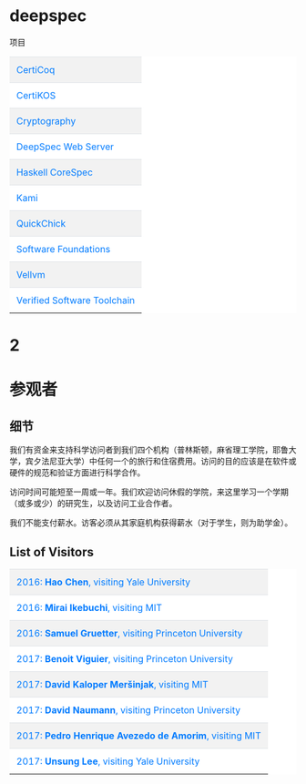 # deepspec




项目
<table class="table table-striped" style="box-sizing: border-box; border-collapse: collapse; width: 660px; max-width: 100%; margin-bottom: 1rem; background-color: rgb(255, 255, 255); color: rgb(33, 37, 41); font-family: -apple-system, BlinkMacSystemFont, &quot;Segoe UI&quot;, Roboto, &quot;Helvetica Neue&quot;, Arial, sans-serif, &quot;Apple Color Emoji&quot;, &quot;Segoe UI Emoji&quot;, &quot;Segoe UI Symbol&quot;; font-size: 16px; font-style: normal; font-variant-ligatures: normal; font-variant-caps: normal; font-weight: 400; letter-spacing: normal; orphans: 2; text-align: left; text-indent: 0px; text-transform: none; white-space: normal; widows: 2; word-spacing: 0px; -webkit-text-stroke-width: 0px; text-decoration-style: initial; text-decoration-color: initial;"><tbody style="box-sizing: border-box;"><tr style="box-sizing: border-box; background-color: rgba(0, 0, 0, 0.05);"><td style="box-sizing: border-box; padding: 0.75rem; vertical-align: top; border-top: 1px solid rgb(222, 226, 230);"><a href="https://deepspec.org/entry/Project/CertiCoq" style="box-sizing: border-box; color: rgb(0, 123, 255); text-decoration: none; background-color: transparent;">CertiCoq</a></td></tr><tr style="box-sizing: border-box;"><td style="box-sizing: border-box; padding: 0.75rem; vertical-align: top; border-top: 1px solid rgb(222, 226, 230);"><a href="https://deepspec.org/entry/Project/CertiKOS" style="box-sizing: border-box; color: rgb(0, 123, 255); text-decoration: none; background-color: transparent;">CertiKOS</a></td></tr><tr style="box-sizing: border-box; background-color: rgba(0, 0, 0, 0.05);"><td style="box-sizing: border-box; padding: 0.75rem; vertical-align: top; border-top: 1px solid rgb(222, 226, 230);"><a href="https://deepspec.org/entry/Project/Cryptography" style="box-sizing: border-box; color: rgb(0, 123, 255); text-decoration: none; background-color: transparent;">Cryptography</a></td></tr><tr style="box-sizing: border-box;"><td style="box-sizing: border-box; padding: 0.75rem; vertical-align: top; border-top: 1px solid rgb(222, 226, 230);"><a href="https://deepspec.org/entry/Project/DeepSpec+Web+Server" style="box-sizing: border-box; color: rgb(0, 123, 255); text-decoration: none; background-color: transparent;">DeepSpec Web Server</a></td></tr><tr style="box-sizing: border-box; background-color: rgba(0, 0, 0, 0.05);"><td style="box-sizing: border-box; padding: 0.75rem; vertical-align: top; border-top: 1px solid rgb(222, 226, 230);"><a href="https://deepspec.org/entry/Project/Haskell+CoreSpec" style="box-sizing: border-box; color: rgb(0, 123, 255); text-decoration: none; background-color: transparent;">Haskell CoreSpec</a></td></tr><tr style="box-sizing: border-box;"><td style="box-sizing: border-box; padding: 0.75rem; vertical-align: top; border-top: 1px solid rgb(222, 226, 230);"><a href="https://deepspec.org/entry/Project/Kami" style="box-sizing: border-box; color: rgb(0, 123, 255); text-decoration: none; background-color: transparent;">Kami</a></td></tr><tr style="box-sizing: border-box; background-color: rgba(0, 0, 0, 0.05);"><td style="box-sizing: border-box; padding: 0.75rem; vertical-align: top; border-top: 1px solid rgb(222, 226, 230);"><a href="https://deepspec.org/entry/Project/QuickChick" style="box-sizing: border-box; color: rgb(0, 123, 255); text-decoration: none; background-color: transparent;">QuickChick</a></td></tr><tr style="box-sizing: border-box;"><td style="box-sizing: border-box; padding: 0.75rem; vertical-align: top; border-top: 1px solid rgb(222, 226, 230);"><a href="https://deepspec.org/entry/Project/Software+Foundations" style="box-sizing: border-box; color: rgb(0, 123, 255); text-decoration: none; background-color: transparent;">Software Foundations</a></td></tr><tr style="box-sizing: border-box; background-color: rgba(0, 0, 0, 0.05);"><td style="box-sizing: border-box; padding: 0.75rem; vertical-align: top; border-top: 1px solid rgb(222, 226, 230);"><a href="https://deepspec.org/entry/Project/Vellvm" style="box-sizing: border-box; color: rgb(0, 123, 255); text-decoration: none; background-color: transparent;">Vellvm</a></td></tr><tr style="box-sizing: border-box;"><td style="box-sizing: border-box; padding: 0.75rem; vertical-align: top; border-top: 1px solid rgb(222, 226, 230);"><a href="https://deepspec.org/entry/Project/Verified+Software+Toolchain" style="box-sizing: border-box; color: rgb(0, 123, 255); text-decoration: none; background-color: transparent;">Verified Software Toolchain</a></td></tr></tbody></table>















# 2
# 参观者

## 细节

我们有资金来支持科学访问者到我们四个机构（普林斯顿，麻省理工学院，耶鲁大学，宾夕法尼亚大学）中任何一个的旅行和住宿费用。访问的目的应该是在软件或硬件的规范和验证方面进行科学合作。

访问时间可能短至一周或一年。我们欢迎访问休假的学院，来这里学习一个学期（或多或少）的研究生，以及访问工业合作者。

我们不能支付薪水。访客必须从其家庭机构获得薪水（对于学生，则为助学金）。



## List of Visitors

<table class="table table-striped" style="box-sizing: border-box; border-collapse: collapse; width: 660px; max-width: 100%; margin-bottom: 1rem; background-color: rgb(255, 255, 255); color: rgb(33, 37, 41); font-family: -apple-system, BlinkMacSystemFont, &quot;Segoe UI&quot;, Roboto, &quot;Helvetica Neue&quot;, Arial, sans-serif, &quot;Apple Color Emoji&quot;, &quot;Segoe UI Emoji&quot;, &quot;Segoe UI Symbol&quot;; font-size: 16px; font-style: normal; font-variant-ligatures: normal; font-variant-caps: normal; font-weight: 400; letter-spacing: normal; orphans: 2; text-align: left; text-indent: 0px; text-transform: none; white-space: normal; widows: 2; word-spacing: 0px; -webkit-text-stroke-width: 0px; text-decoration-style: initial; text-decoration-color: initial;"><tbody style="box-sizing: border-box;"><tr style="box-sizing: border-box; background-color: rgba(0, 0, 0, 0.05);"><td style="box-sizing: border-box; padding: 0.75rem; vertical-align: top; border-top: 1px solid rgb(222, 226, 230);"><a href="https://deepspec.org/entry/Visitor/Hao+Chen+visits+Yale" style="box-sizing: border-box; color: rgb(0, 123, 255); text-decoration: none; background-color: transparent;">2016:<span>&nbsp;</span><b style="box-sizing: border-box; font-weight: bolder;">Hao Chen</b>, visiting Yale University</a></td></tr><tr style="box-sizing: border-box;"><td style="box-sizing: border-box; padding: 0.75rem; vertical-align: top; border-top: 1px solid rgb(222, 226, 230);"><a href="https://deepspec.org/entry/Visitor/Mirai+Ikebuchi+visits+MIT" style="box-sizing: border-box; color: rgb(0, 123, 255); text-decoration: none; background-color: transparent;">2016:<span>&nbsp;</span><b style="box-sizing: border-box; font-weight: bolder;">Mirai Ikebuchi</b>, visiting MIT</a></td></tr><tr style="box-sizing: border-box; background-color: rgba(0, 0, 0, 0.05);"><td style="box-sizing: border-box; padding: 0.75rem; vertical-align: top; border-top: 1px solid rgb(222, 226, 230);"><a href="https://deepspec.org/entry/Visitor/Samuel+Gruetter+visits+Princeton" style="box-sizing: border-box; color: rgb(0, 123, 255); text-decoration: none; background-color: transparent;">2016:<span>&nbsp;</span><b style="box-sizing: border-box; font-weight: bolder;">Samuel Gruetter</b>, visiting Princeton University</a></td></tr><tr style="box-sizing: border-box;"><td style="box-sizing: border-box; padding: 0.75rem; vertical-align: top; border-top: 1px solid rgb(222, 226, 230);"><a href="https://deepspec.org/entry/Visitor/Benoit+Viguier+visits+Princeton+" style="box-sizing: border-box; color: rgb(0, 123, 255); text-decoration: none; background-color: transparent;">2017:<span>&nbsp;</span><b style="box-sizing: border-box; font-weight: bolder;">Benoit Viguier</b>, visiting Princeton University</a></td></tr><tr style="box-sizing: border-box; background-color: rgba(0, 0, 0, 0.05);"><td style="box-sizing: border-box; padding: 0.75rem; vertical-align: top; border-top: 1px solid rgb(222, 226, 230);"><a href="https://deepspec.org/entry/Visitor/David+Kaloper+Mer.C5.A1injak+visits+MIT" style="box-sizing: border-box; color: rgb(0, 123, 255); text-decoration: none; background-color: transparent;">2017:<span>&nbsp;</span><b style="box-sizing: border-box; font-weight: bolder;">David Kaloper Meršinjak</b>, visiting MIT</a></td></tr><tr style="box-sizing: border-box;"><td style="box-sizing: border-box; padding: 0.75rem; vertical-align: top; border-top: 1px solid rgb(222, 226, 230);"><a href="https://deepspec.org/entry/Visitor/David+Naumann+sabbatical+at+Princeton" style="box-sizing: border-box; color: rgb(0, 123, 255); text-decoration: none; background-color: transparent;">2017:<span>&nbsp;</span><b style="box-sizing: border-box; font-weight: bolder;">David Naumann</b>, visiting Princeton University</a></td></tr><tr style="box-sizing: border-box; background-color: rgba(0, 0, 0, 0.05);"><td style="box-sizing: border-box; padding: 0.75rem; vertical-align: top; border-top: 1px solid rgb(222, 226, 230);"><a href="https://deepspec.org/entry/Visitor/Pedro+Amorim+visits+MIT" style="box-sizing: border-box; color: rgb(0, 123, 255); text-decoration: none; background-color: transparent;">2017:<span>&nbsp;</span><b style="box-sizing: border-box; font-weight: bolder;">Pedro Henrique Avezedo de Amorim</b>, visiting MIT</a></td></tr><tr style="box-sizing: border-box;"><td style="box-sizing: border-box; padding: 0.75rem; vertical-align: top; border-top: 1px solid rgb(222, 226, 230);"><a href="https://deepspec.org/entry/Visitor/Unsung+Lee+visits+Yale+University" style="box-sizing: border-box; color: rgb(0, 123, 255); text-decoration: none; background-color: transparent;">2017:<span>&nbsp;</span><b style="box-sizing: border-box; font-weight: bolder;">Unsung Lee</b>, visiting Yale University</a></td></tr></tbody></table>




































